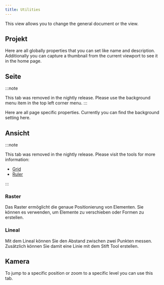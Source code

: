 ```yaml
---
title: Utilities
---
```


This view allows you to change the general document or the view.

## Projekt

Here are all globally properties that you can set like name and description.
Additionally you can capture a thumbnail from the current viewport to see it in the home page.

## Seite

:::note

This tab was removed in the nightly release.
Please use the background menu item in the top left corner menu.
:::

Here are all page specific properties. Currently you can find the background setting here.

## Ansicht

:::note

This tab was removed in the nightly release.
Please visit the tools for more information:

- [Grid](/docs/v2/tools/grid)
- [Ruler](/docs/v2/tools/ruler)

:::

### Raster

Das Raster ermöglicht die genaue Positionierung von Elementen. Sie können es verwenden, um Elemente zu verschieben oder Formen zu erstellen.

### Lineal

Mit dem Lineal können Sie den Abstand zwischen zwei Punkten messen. Zusätzlich können Sie damit eine Linie mit dem Stift Tool erstellen.

## Kamera

To jump to a specific position or zoom to a specific level you can use this tab.
